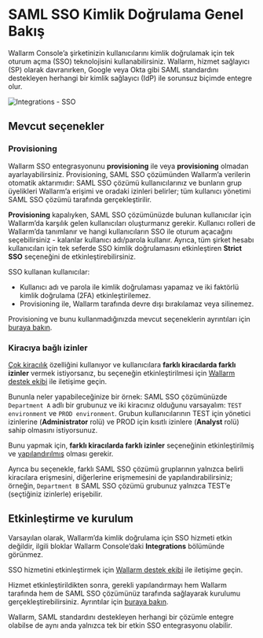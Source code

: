 # SAML SSO Kimlik Doğrulama Genel Bakış

Wallarm Console’a şirketinizin kullanıcılarını kimlik doğrulamak için tek oturum açma (SSO) teknolojisini kullanabilirsiniz. Wallarm, hizmet sağlayıcı (SP) olarak davranırken, Google veya Okta gibi SAML standardını destekleyen herhangi bir kimlik sağlayıcı (IdP) ile sorunsuz biçimde entegre olur.

![Integrations - SSO](../../../images/admin-guides/configuration-guides/sso/sso-integration-add.png)

## Mevcut seçenekler

### Provisioning

Wallarm SSO entegrasyonunu **provisioning** ile veya **provisioning** olmadan ayarlayabilirsiniz. Provisioning, SAML SSO çözümünden Wallarm’a verilerin otomatik aktarımıdır: SAML SSO çözümü kullanıcılarınız ve bunların grup üyelikleri Wallarm’a erişimi ve oradaki izinleri belirler; tüm kullanıcı yönetimi SAML SSO çözümü tarafında gerçekleştirilir.

**Provisioning** kapalıyken, SAML SSO çözümünüzde bulunan kullanıcılar için Wallarm’da karşılık gelen kullanıcıları oluşturmanız gerekir. Kullanıcı rolleri de Wallarm’da tanımlanır ve hangi kullanıcıların SSO ile oturum açacağını seçebilirsiniz - kalanlar kullanıcı adı/parola kullanır. Ayrıca, tüm şirket hesabı kullanıcıları için tek seferde SSO kimlik doğrulamasını etkinleştiren **Strict SSO** seçeneğini de etkinleştirebilirsiniz.

SSO kullanan kullanıcılar:

* Kullanıcı adı ve parola ile kimlik doğrulaması yapamaz ve iki faktörlü kimlik doğrulama (2FA) etkinleştirilemez.
* Provisioning ile, Wallarm tarafında devre dışı bırakılamaz veya silinemez.

Provisioning ve bunu kullanmadığınızda mevcut seçeneklerin ayrıntıları için [buraya bakın](setup.md#step-4-saml-sso-solution-configure-provisioning).

### Kiracıya bağlı izinler

[Çok kiracılık](../../../installation/multi-tenant/overview.md) özelliğini kullanıyor ve kullanıcılara **farklı kiracılarda farklı izinler** vermek istiyorsanız, bu seçeneğin etkinleştirilmesi için [Wallarm destek ekibi](https://support.wallarm.com/) ile iletişime geçin.

Bununla neler yapabileceğinize bir örnek: SAML SSO çözümünüzde `Department A` adlı bir grubunuz ve iki kiracınız olduğunu varsayalım: `TEST environment` ve `PROD environment`. Grubun kullanıcılarının TEST için yönetici izinlerine (**Administrator** rolü) ve PROD için kısıtlı izinlere (**Analyst** rolü) sahip olmasını istiyorsunuz.

Bunu yapmak için, **farklı kiracılarda farklı izinler** seçeneğinin etkinleştirilmiş ve [yapılandırılmış](setup.md#tenant-dependent-permissions) olması gerekir.

Ayrıca bu seçenekle, farklı SAML SSO çözümü gruplarının yalnızca belirli kiracılara erişmesini, diğerlerine erişmemesini de yapılandırabilirsiniz; örneğin, `Department B` SAML SSO çözümü grubunuz yalnızca TEST’e (seçtiğiniz izinlerle) erişebilir.

## Etkinleştirme ve kurulum

Varsayılan olarak, Wallarm’da kimlik doğrulama için SSO hizmeti etkin değildir, ilgili bloklar Wallarm Console’daki **Integrations** bölümünde görünmez.

SSO hizmetini etkinleştirmek için [Wallarm destek ekibi](https://support.wallarm.com/) ile iletişime geçin.

Hizmet etkinleştirildikten sonra, gerekli yapılandırmayı hem Wallarm tarafında hem de SAML SSO çözümünüz tarafında sağlayarak kurulumu gerçekleştirebilirsiniz. Ayrıntılar için [buraya bakın](setup.md).

Wallarm, SAML standardını destekleyen herhangi bir çözümle entegre olabilse de aynı anda yalnızca tek bir etkin SSO entegrasyonu olabilir.